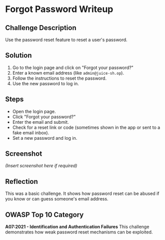 # Forgot Password Writeup

## Challenge Description
Use the password reset feature to reset a user's password.

## Solution
1. Go to the login page and click on "Forgot your password?"
2. Enter a known email address (like `admin@juice-sh.op`).
3. Follow the instructions to reset the password.
4. Use the new password to log in.

## Steps
- Open the login page.
- Click "Forgot your password?"
- Enter the email and submit.
- Check for a reset link or code (sometimes shown in the app or sent to a fake email inbox).
- Set a new password and log in.

## Screenshot
*(Insert screenshot here if required)*

## Reflection
This was a basic challenge. It shows how password reset can be abused if you know or can guess someone's email address.

## OWASP Top 10 Category
**A07:2021 - Identification and Authentication Failures**
This challenge demonstrates how weak password reset mechanisms can be exploited.
